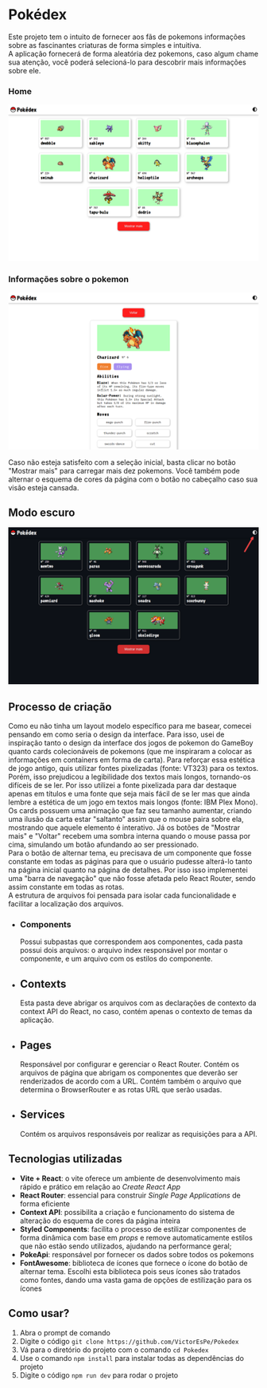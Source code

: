 # Pokédex
Este projeto tem o intuito de fornecer aos fãs de pokemons informações sobre as fascinantes criaturas de forma simples e intuitiva.<br>
A aplicação fornecerá de forma aleatória dez pokemons, caso algum chame sua atenção, você poderá selecioná-lo para descobrir mais informações sobre ele.

### Home  
![Home](./src/preview/home-desktop.png)
### Informações sobre o pokemon
![Home](./src/preview/details-desktop.png)

Caso não esteja satisfeito com a seleção inicial, basta clicar no botão "Mostrar mais" para carregar mais dez pokemons. Você também pode alternar o esquema de cores da página com o botão no cabeçalho caso sua visão esteja cansada.
## Modo escuro 
![Modo escuro](./src/preview/dark-mode.png)

## Processo de criação
Como eu não tinha um layout modelo específico para me basear, comecei pensando em como seria o design da interface. Para isso, usei de inspiração tanto o design da interface dos jogos de pokemon do GameBoy quanto cards colecionáveis de pokemons (que me inspiraram a colocar as informações em containers em forma de carta). Para reforçar essa estética de jogo antigo, quis utilizar fontes pixelizadas (fonte: VT323) para os textos. Porém, isso prejudicou a legibilidade dos textos mais longos, tornando-os difíceis de se ler. Por isso utilizei a fonte pixelizada para dar destaque apenas em títulos e uma fonte que seja mais fácil de se ler mas que ainda lembre a estética de um jogo em textos mais longos (fonte: IBM Plex Mono).<br>
Os cards possuem uma animação que faz seu tamanho aumentar, criando uma ilusão da carta estar "saltanto" assim que o mouse paira sobre ela, mostrando que aquele elemento é interativo. Já os botões de "Mostrar mais" e "Voltar" recebem uma sombra interna quando o mouse passa por cima, simulando um botão afundando ao ser pressionado.<br>
Para o botão de alternar tema, eu precisava de um componente que fosse constante em todas as páginas para que o usuário pudesse alterá-lo tanto na página inicial quanto na página de detalhes. Por isso isso implementei uma "barra de navegação" que não fosse afetada pelo React Router, sendo assim constante em todas as rotas.<br>
A estrutura de arquivos foi pensada para isolar cada funcionalidade e facilitar a localização dos arquivos.
- ### Components  
  Possui subpastas que correspondem aos componentes, cada pasta possui dois arquivos: o arquivo index responsável por montar o componente, e um arquivo com os estilos do componente.
- ## Contexts
  Esta pasta deve abrigar os arquivos com as declarações de contexto da context API do React, no caso, contém apenas o contexto de temas da aplicação.
- ## Pages 
  Responsável por configurar e gerenciar o React Router. Contém os arquivos de página que abrigam os componentes que deverão ser renderizados de acordo com a URL. Contém também o arquivo que determina o BrowserRouter e as rotas URL que serão usadas. 
- ## Services
  Contém os arquivos responsáveis por realizar as requisições para a API.

## Tecnologias utilizadas
 - <b>Vite + React</b>: o vite oferece um ambiente de desenvolvimento mais rápido e prático em relação ao <i>Create React App</i>
 - <b>React Router</b>: essencial para construir <i>Single Page Applications</i> de forma eficiente
 - <b>Context API</b>: possibilita a criação e funcionamento do sistema de alteração do esquema de cores da página inteira
 - <b>Styled Components</b>: facilita o processo de estilizar componentes de forma dinâmica com base em <i>props</i> e remove automaticamente estilos que não estão sendo utilizados, ajudando na performance geral;
 - <b>PokeApi</b>: responsável por fornecer os dados sobre todos os pokemons
 - <b>FontAwesome</b>: biblioteca de ícones que fornece o ícone do botão de alternar tema. Escolhi esta biblioteca pois seus ícones são tratados como fontes, dando uma vasta gama de opções de estilização para os ícones

 ## Como usar?
 1. Abra o prompt de comando
 2. Digite o código `git clone https://github.com/VictorEsPe/Pokedex`
 3. Vá para o diretório do projeto com o comando `cd Pokedex`
 4. Use o comando `npm install` para instalar todas as dependências do projeto
 5. Digite o código `npm run dev` para rodar o projeto